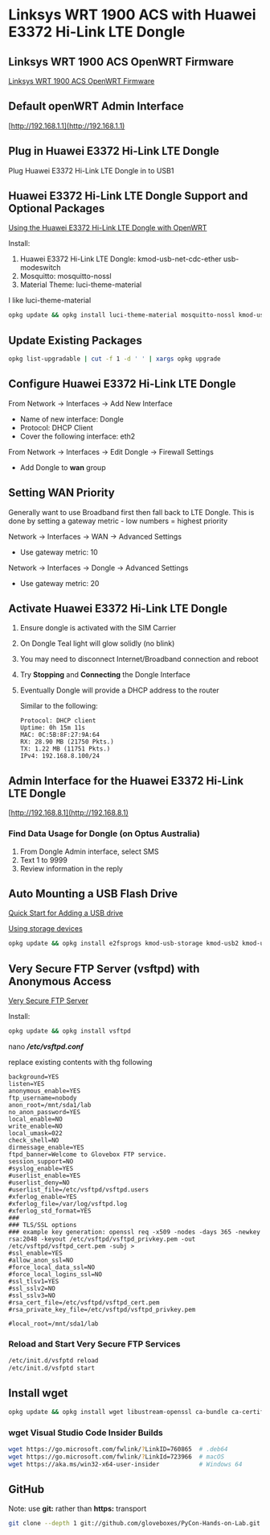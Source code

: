 # Linksys WRT 1900 ACS with Huawei E3372 Hi-Link LTE Dongle

## Linksys WRT 1900 ACS OpenWRT Firmware

[Linksys WRT 1900 ACS OpenWRT Firmware](https://openwrt.org/toh/views/toh_fwdownload?dataflt%5BModel*%7E%5D=wrt1900acs)

## Default openWRT Admin Interface

[http://192.168.1.1](http://192.168.1.1)

## Plug in Huawei E3372 Hi-Link LTE Dongle

Plug Huawei E3372 Hi-Link LTE Dongle in to USB1

## Huawei E3372 Hi-Link LTE Dongle Support and Optional Packages

[Using the Huawei E3372 Hi-Link LTE Dongle with OpenWRT](https://protyposis.net/blog/using-the-huawei-e3372-hi-link-lte-dongle-with-openwrt)

Install:

1. Huawei E3372 Hi-Link LTE Dongle: kmod-usb-net-cdc-ether usb-modeswitch
2. Mosquitto: mosquitto-nossl
3. Material Theme: luci-theme-material

I like luci-theme-material

```bash
opkg update && opkg install luci-theme-material mosquitto-nossl kmod-usb-net-cdc-ether usb-modeswitch nano git

```

## Update Existing Packages

```bash
opkg list-upgradable | cut -f 1 -d ' ' | xargs opkg upgrade
```

## Configure Huawei E3372 Hi-Link LTE Dongle

From Network -> Interfaces -> Add New Interface

- Name of new interface: Dongle
- Protocol: DHCP Client
- Cover the following interface: eth2

From Network -> Interfaces -> Edit Dongle -> Firewall Settings

- Add Dongle to **wan** group

## Setting WAN Priority

Generally want to use Broadband first then fall back to LTE Dongle. This is done by setting a gateway metric - low numbers = highest priority

Network -> Interfaces -> WAN -> Advanced Settings

- Use gateway metric: 10

Network -> Interfaces -> Dongle -> Advanced Settings

- Use gateway metric: 20

## Activate Huawei E3372 Hi-Link LTE Dongle

1. Ensure dongle is activated with the SIM Carrier
2. On Dongle Teal light will glow solidly (no blink)
3. You may need to disconnect Internet/Broadband connection and reboot
4. Try **Stopping** and **Connecting** the Dongle Interface
5. Eventually Dongle will provide a DHCP address to the router

    Similar to the following:

    ```text
    Protocol: DHCP client
    Uptime: 0h 15m 11s
    MAC: 0C:5B:8F:27:9A:64
    RX: 28.90 MB (21750 Pkts.)
    TX: 1.22 MB (11751 Pkts.)
    IPv4: 192.168.8.100/24
    ```

## Admin Interface for the Huawei E3372 Hi-Link LTE Dongle

[http://192.168.8.1](http://192.168.8.1)

### Find Data Usage for Dongle (on Optus Australia)

1. From Dongle Admin interface, select SMS
2. Text 1 to 9999
3. Review information in the reply

## Auto Mounting a USB Flash Drive

[Quick Start for Adding a USB drive](https://openwrt.org/docs/guide-user/storage/usb-drives-quickstart)

[Using storage devices](https://openwrt.org/docs/guide-user/storage/usb-drives)

```bash
opkg update && opkg install e2fsprogs kmod-usb-storage kmod-usb2 kmod-usb3 kmod-usb-storage-uas usbutils gdisk block-mount f2fs-tools kmod-fs-f2fs
```

## Very Secure FTP Server (vsftpd) with Anonymous Access

[Very Secure FTP Server](https://openwrt.org/docs/guide-user/services/nas/ftp.overview)

Install:

```bash
opkg update && opkg install vsftpd
```

nano ***/etc/vsftpd.conf***

replace existing contents with thg following

```text
background=YES
listen=YES
anonymous_enable=YES
ftp_username=nobody
anon_root=/mnt/sda1/lab
no_anon_password=YES
local_enable=NO
write_enable=NO
local_umask=022
check_shell=NO
dirmessage_enable=YES
ftpd_banner=Welcome to Glovebox FTP service.
session_support=NO
#syslog_enable=YES
#userlist_enable=YES
#userlist_deny=NO
#userlist_file=/etc/vsftpd/vsftpd.users
#xferlog_enable=YES
#xferlog_file=/var/log/vsftpd.log
#xferlog_std_format=YES
###
### TLS/SSL options
### example key generation: openssl req -x509 -nodes -days 365 -newkey rsa:2048 -keyout /etc/vsftpd/vsftpd_privkey.pem -out /etc/vsftpd/vsftpd_cert.pem -subj >
#ssl_enable=YES
#allow_anon_ssl=NO
#force_local_data_ssl=NO
#force_local_logins_ssl=NO
#ssl_tlsv1=YES
#ssl_sslv2=NO
#ssl_sslv3=NO
#rsa_cert_file=/etc/vsftpd/vsftpd_cert.pem
#rsa_private_key_file=/etc/vsftpd/vsftpd_privkey.pem

#local_root=/mnt/sda1/lab
```

### Reload and Start Very Secure FTP Services

```bash
/etc/init.d/vsfptd reload
/etc/init.d/vsfptd start
```

## Install wget

```bash
opkg update && opkg install wget libustream-openssl ca-bundle ca-certificates
```

### wget Visual Studio Code Insider Builds

```bash
wget https://go.microsoft.com/fwlink/?LinkID=760865  # .deb64
wget https://go.microsoft.com/fwlink/?LinkId=723966  # macOS
wget https://aka.ms/win32-x64-user-insider           # Windows 64
```

## GitHub

Note: use **git:** rather than **https:** transport

```bash
git clone --depth 1 git://github.com/gloveboxes/PyCon-Hands-on-Lab.git
```
